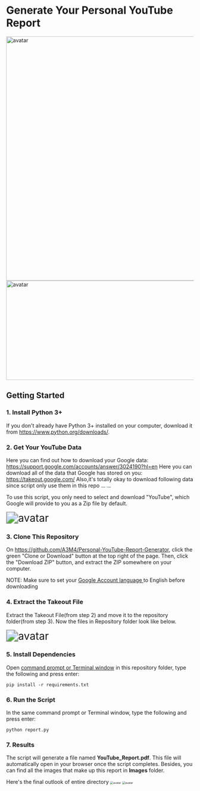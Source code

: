 # Generate Your Personal YouTube Report
<img src="https://i.imgur.com/u7BZQNr.png" alt="avatar" width="571" height="656">
<img src="https://i.imgur.com/RVpM6yM.png" alt="avatar" width="571" height="267">

## Getting Started

### 1. Install Python 3+

If you don't already have Python 3+ installed on your computer, download it from https://www.python.org/downloads/. 

### 2. Get Your YouTube Data

Here you can find out how to download your Google data: https://support.google.com/accounts/answer/3024190?hl=en
Here you can download all of the data that Google has stored on you: https://takeout.google.com/
Also,it's totally okay to download following data since script only use them in this repo
<img src="https://i.imgur.com/UT22gRr.png" alt="avatar" style="zoom: 20%;">
<img src="https://i.imgur.com/nDXiP12.png" alt="avatar" style="zoom: 20%;">

To use this script, you only need to select and download "YouTube", which Google will provide to you as a Zip file by default.

<img src="https://i.ibb.co/Wk1LZ7N/Screenshot-4.png" alt="avatar" style="zoom: 200%;" />

### 3. Clone This Repository

On https://github.com/A3M4/Personal-YouTube-Report-Generator, click the green "Clone or Download" button at the top right of the page. Then, click the "Download ZIP" button, and extract the ZIP somewhere on your computer.

NOTE: Make sure to set your [Google Account language ](https://support.google.com/accounts/answer/32047)to English before downloading

### 4. Extract the Takeout File

Extract the Takeout File(from step 2) and move it to the repository folder(from step 3). Now the files in Repository folder look like below.



<img src="https://i.ibb.co/R4D5yHn/Screenshot-2.png" alt="avatar" style="zoom: 200%;" />

### 5. Install Dependencies

Open [command prompt or Terminal window](https://tutorial.djangogirls.org/en/intro_to_command_line/#what-is-the-command-line) in this repository folder, type the following and press enter:

```
pip install -r requirements.txt
```

### 6. Run the Script

In the same command prompt or Terminal window, type the following and press enter:

```
python report.py
```

### 7. Results

The script will generate a file named **YouTube_Report.pdf**. This file will automatically open in your browser once the script completes. Besides, you can find all the images that make up this report in **Images** folder.

Here's the final outlook of entire directory
<img src="https://i.imgur.com/Pyz9hOt.png" alt="avatar"  style="zoom: 50%;">
<img src="https://i.imgur.com/8SSxi33.png" alt="avatar"  style="zoom: 50%;">


